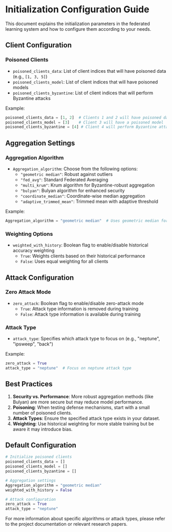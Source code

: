 # Initialization Configuration Guide

This document explains the initialization parameters in the federated learning system and how to configure them according to your needs.

## Client Configuration

### Poisoned Clients
- `poisoned_clients_data`: List of client indices that will have poisoned data (e.g., `[1, 3, 5]`)
- `poisoned_clients_model`: List of client indices that will have poisoned models
- `poisoned_clients_byzantine`: List of client indices that will perform Byzantine attacks

Example:
```python
poisoned_clients_data = [1, 2]  # Clients 1 and 2 will have poisoned data
poisoned_clients_model = [3]    # Client 3 will have a poisoned model
poisoned_clients_byzantine = [4] # Client 4 will perform Byzantine attacks
```

## Aggregation Settings

### Aggregation Algorithm
- `Aggregation_algorithm`: Choose from the following options:
  - `"geometric median"`: Robust against outliers
  - `"fed_avg"`: Standard Federated Averaging
  - `"multi_krum"`: Krum algorithm for Byzantine-robust aggregation
  - `"bulyan"`: Bulyan algorithm for enhanced security
  - `"coordinate_median"`: Coordinate-wise median aggregation
  - `"adaptive_trimmed_mean"`: Trimmed mean with adaptive threshold

Example:
```python
Aggregation_algorithm = "geometric median"  # Uses geometric median for aggregation
```

### Weighting Options
- `weighted_with_history`: Boolean flag to enable/disable historical accuracy weighting
  - `True`: Weights clients based on their historical performance
  - `False`: Uses equal weighting for all clients

## Attack Configuration

### Zero Attack Mode
- `zero_attack`: Boolean flag to enable/disable zero-attack mode
  - `True`: Attack type information is removed during training
  - `False`: Attack type information is available during training

### Attack Type
- `attack_type`: Specifies which attack type to focus on (e.g., "neptune", "ipsweep", "back")

Example:
```python
zero_attack = True
attack_type = "neptune"  # Focus on neptune attack type
```

## Best Practices

1. **Security vs. Performance**: More robust aggregation methods (like Bulyan) are more secure but may reduce model performance.
2. **Poisoning**: When testing defense mechanisms, start with a small number of poisoned clients.
3. **Attack Types**: Ensure the specified attack type exists in your dataset.
4. **Weighting**: Use historical weighting for more stable training but be aware it may introduce bias.

## Default Configuration

```python
# Initialize poisoned clients
poisoned_clients_data = []
poisoned_clients_model = []
poisoned_clients_byzantine = []

# Aggregation settings
Aggregation_algorithm = "geometric median"
weighted_with_history = False

# Attack configuration
zero_attack = True
attack_type = "neptune"
```

For more information about specific algorithms or attack types, please refer to the project documentation or relevant research papers.
